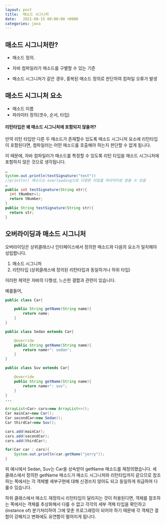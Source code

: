 ```yaml
---
layout: post
title:  매소드 시그니처
date:   2021-08-15 00:00:00 +0900
categories: java
---
```


## 매소드 시그니처란?

- 매소드 정의. 
- 자바 컴파일러가 매소드를 구별할 수 있는 기준

- 매소드 시그니처가 같은 경우, 중복된 매소드 정의로 판단하여 컴파일 오류가 발생

## 매소드 시그니처 요소
-	매소드 이름
-	파라미터 정의(갯수, 순서, 타입)

#### 리턴타입은 왜 매소드 시그니처에 포함되지 않을까?

만약 리턴 타입만 다른 두 매소드가 존재할수 있도록 매소드 시그니처 요소에 리턴타입이 포함된다면,
컴파일러는 어떤 매소드를 호출해야 하는지 판단할 수 없게 됩니다.

 이 때문에, 자바 컴파일러가 매소드를 특정할 수 있도록 리턴 타입을 매소드 시그니처에 포함하지 않은 것으로 생각됩니다. 

```java
…
System.out.println(testSignature("test"))
//println() 매소드는 overloading으로 다양한 타입을 파라미터로 받을 수 있음 
…
public int testSignature(String str){
  int tNumber=1;
  return tNumber;
}
public String testSignature(String str){
  return str;
}
```



## 오버라이딩과 매소드 시그니처

오버라이딩은 상위클래스나 인터페이스에서 정의한 매소드와 다음의 요소가 일치해야 성립합니다.
1) 매소드 시그니처
2) 리턴타입 (상위클래스에 정의된 리턴타입과 동일하거나 하위 타입)

이러한 제약은 자바의 다형성, 느슨한 결합과 관련이 있습니다.

예를들어,

```java
public class Car{	

	public String getName(String name){
    	return name;
    }
}

public class Sedan extends Car{

	@override
	public String getName(String name){
    	return name+": sedan";
    }
}

public class Suv extends Car{

	@override
	public String getName(String name){
    	return name+": suv";
    }
}
...

ArrayList<Car> cars=new ArrayList<>();
Car mainCar=new Car();
Car secondCar=new Sedan();
Car thirdCar=new Suv();

cars.add(mainCar);
cars.add(secondCar);
cars.add(thirdCar);

for(Car car : cars){
	System.out.println(car.getName("jerry"));
}

```
위 예시에서 Sedan, Suv는 Car을 상속받아 getName 매소드를 재정의했습니다.
세 클래스에서 정의한 getName 매소드가 매소드 시그니처와 리턴타입까지 같으므로 
참조하는 쪽에서는 각 객체별 세부구현에 대해 신경쓰지 않아도 되고 동일하게 취급하여 다룰수 있습니다.

하위 클래스에서 매소드 재정의시 리턴타입이 달라지는 것이 허용된다면,
객체를 참조하는 쪽에서는 객체를 추상화해서 다를 수 없고 각각의 세부 객체 타입을 확인하고(instance of) 분기처리하여 그에 맞춘 프로그래밍이 되어야 하기 때문에 각 객체간 결합이 강해지고 변화에도 유연함이 떨어지게 됩니다.

